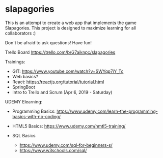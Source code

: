 # slapagories
This is an attempt to create a web app that implements the game Slapagories. This project is designed to maximize learning for all collaborators :) 

Don't be afraid to ask questions! Have fun!

Trello Board
https://trello.com/b/G7aiknpc/slapagories

Trainings:
- GIT:
https://www.youtube.com/watch?v=SWYqp7iY_Tc
- Web basics?
- React:
https://reactjs.org/tutorial/tutorial.html
- SpringBoot
- Intro to Trello and Scrum (Apr 6, 2019 - Saturday)

UDEMY Elearning:
- Programming Basics:
https://www.udemy.com/learn-the-programming-basics-with-no-coding/

- HTML5 Basics:
https://www.udemy.com/hmtl5-training/

- SQL Basics
	- https://www.udemy.com/sql-for-beginners-s/
	- https://www.w3schools.com/sql/


